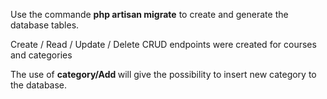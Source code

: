 <p>Use the commande <strong>php artisan migrate</strong> to create and generate the database tables.</p>

<p> Create / Read / Update / Delete CRUD endpoints were created for courses and categories </p>

The use of <strong> category/Add </strong> will give the possibility to insert new category to the database.

